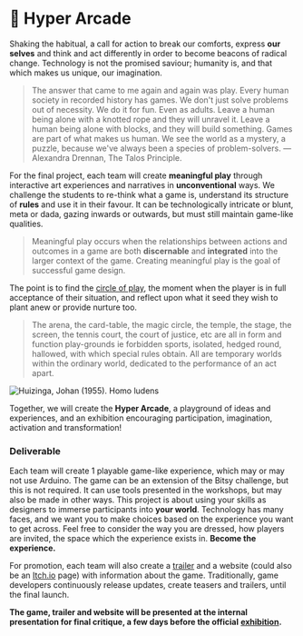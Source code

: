 # 🥇 Hyper Arcade



Shaking the habitual, a call for action to break our comforts, express **our** **selves** and think and act differently in order to become beacons of radical change. Technology is not the promised saviour; humanity is, and that which makes us unique, our imagination. 

> The answer that came to me again and again was play. Every human society in recorded history has games. We don't just solve problems out of necessity. We do it for fun. Even as adults. Leave a human being alone with a knotted rope and they will unravel it. Leave a human being alone with blocks, and they will build something. Games are part of what makes us human. We see the world as a mystery, a puzzle, because we've always been a species of problem-solvers. — Alexandra Drennan, The Talos Principle.

For the final project, each team will create **meaningful play** through interactive art experiences and narratives in **unconventional** ways. We challenge the students to re-think what a game is, understand its structure of **rules** and use it in their favour. It can be technologically intricate or blunt, meta or dada, gazing inwards or outwards, but must still maintain game-like qualities. 

> Meaningful play occurs when the relationships between actions and outcomes in a game are both **discernable** and **integrated** into the larger context of the game. Creating meaningful play is the goal of successful game design.

The point is to find the [circle of play](https://en.wikipedia.org/wiki/Magic_circle_%28virtual_worlds%29), the moment when the player is in full acceptance of their situation,  and reflect upon what it seed they wish to plant anew or provide nurture too.

> The arena, the card-table, the magic circle, the temple, the stage, the screen, the tennis court, the court of justice, etc are all in form and function play-grounds ie forbidden sports, isolated, hedged round, hallowed, with which special rules obtain. All are temporary worlds within the ordinary world, dedicated to the performance of an act apart.

![Huizinga, Johan \(1955\). Homo ludens](https://miro.medium.com/max/2560/1*d6OtwWUG2Zmnp7fl8tysxw.png)

Together, we will create the **Hyper Arcade**, a playground of ideas and experiences, and an exhibition encouraging participation, imagination, activation and transformation!

### Deliverable

Each team will create 1 playable game-like experience, which may or may not use Arduino. The game can be an extension of the Bitsy challenge, but this is not required. It can use tools presented in the workshops, but may also be made in other ways. This project is about using your skills as designers to immerse participants into **your world**. Technology has many faces, and we want you to make choices based on the experience you want to get across. Feel free to consider the way you are dressed, how players are invited, the space which the experience exists in. **Become the experience.**

For promotion, each team will also create a [trailer](https://www.youtube.com/watch?v=4CSYA9R70R8) and a website \(could also be an [Itch.io](https://itch.io/) page\) with information about the game. Traditionally, game developers continuously release updates, create teasers and trailers, until the final launch.

**The game, trailer and website will be presented at the internal presentation for final critique, a few days before the official** [**exhibition**]()**.**



  


